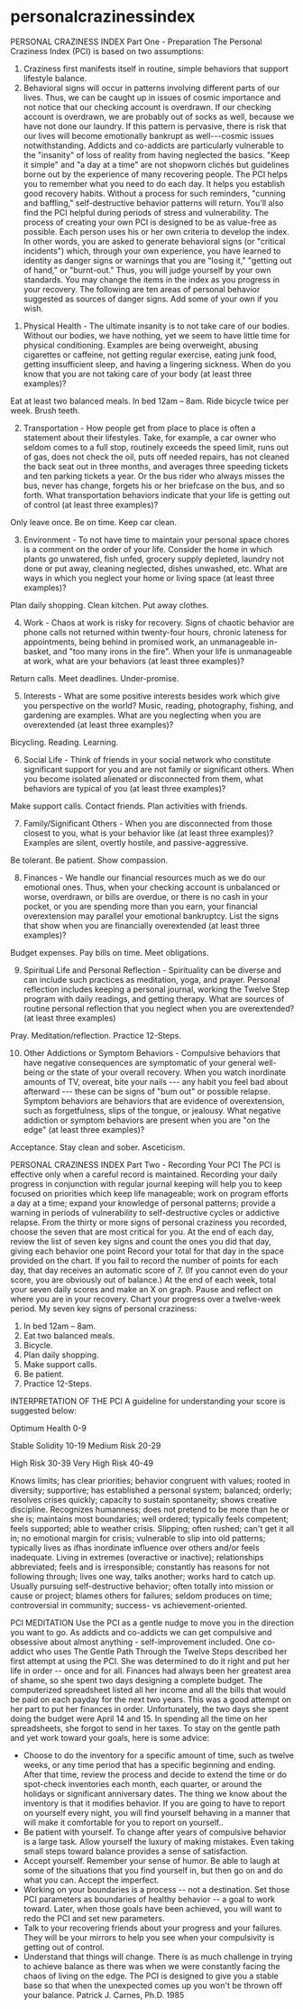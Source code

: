 # personalcrazinessindex
PERSONAL CRAZINESS INDEX 
Part One - Preparation 
The Personal Craziness Index (PCI) is based on two assumptions: 
1) Craziness first manifests itself in routine, simple behaviors that support lifestyle balance. 
2)	Behavioral signs will occur in patterns involving different parts of our lives. Thus, we can be caught up in issues of cosmic importance and not notice that our checking account is overdrawn. If our checking account is overdrawn, we are probably out of socks as well, because we have not done our laundry. If this pattern is pervasive, there is risk that our lives will become emotionally bankrupt as well---cosmic issues notwithstanding. 
Addicts and co-addicts are particularly vulnerable to the "insanity" of loss of reality from having neglected the basics. "Keep it simple" and "a day at a time" are not shopworn clichés but guidelines borne out by the experience of many recovering people. The PCI helps you to remember what you need to do each day. It helps you establish good recovery habits. Without a process for such reminders, "cunning and baffling," self-destructive behavior patterns will return. You'll also find the PCI helpful during periods of stress and vulnerability. 
The process of creating your own PCI is designed to be as value-free as possible. Each person uses his or her own criteria to develop the index. In other words, you are asked to generate behavioral signs (or "critical incidents") which, through your own experience, you have learned to identity as danger signs or warnings that you are "losing it," "getting out of hand," or "burnt-out." Thus, you will judge yourself by your own standards. 
You may change the items in the index as you progress in your recovery. The following are ten areas of personal behavior suggested as sources of danger signs. Add some of your own if you wish. 
1.	Physical Health - The ultimate insanity is to not take care of our bodies. Without our bodies, we have nothing, yet we seem to have little time for physical conditioning. Examples are being overweight, abusing cigarettes or caffeine, not getting regular exercise, eating junk food, getting insufficient sleep, and having a lingering sickness. When do you know that you are not taking care of your body (at least three examples)? 

Eat at least two balanced meals.
In bed 12am – 8am.
Ride bicycle twice per week.
Brush teeth.









 
2.	Transportation - How people get from place to place is often a statement about their lifestyles. Take, for example, a car owner who seldom comes to a full stop, routinely exceeds the speed limit, runs out of gas, does not check the oil, puts off needed repairs, has not cleaned the back seat out in three months, and averages three speeding tickets and ten parking tickets a year. Or the bus rider who always misses the bus, never has change, forgets his or her briefcase on the bus, and so forth. What transportation behaviors indicate that your life is getting out of control (at least three examples)? 

Only leave once.
Be on time.
Keep car clean.



3.	Environment - To not have time to maintain your personal space chores is a comment on the order of your life. Consider the home in which plants go unwatered, fish unfed, grocery supply depleted, laundry not done or put away, cleaning neglected, dishes unwashed, etc. What are ways in which you neglect your home or living space (at least three examples)? 

Plan daily shopping.
Clean kitchen.
Put away clothes.



4.	Work - Chaos at work is risky for recovery. Signs of chaotic behavior are phone calls not returned within twenty-four hours, chronic lateness for appointments, being behind in promised work, an unmanageable in-basket, and "too many irons in the fire". When your life is unmanageable at work, what are your behaviors (at least three examples)? 

Return calls.
Meet deadlines.
Under-promise.



5.	Interests - What are some positive interests besides work which give you perspective on the world? Music, reading, photography, fishing, and gardening are examples. What are you neglecting when you are overextended (at least three examples)? 

Bicycling.
Reading.
Learning.

	 
6.	Social Life - Think of friends in your social network who constitute significant support for you and are not family or significant others. When you become isolated alienated or disconnected from them, what behaviors are typical of you (at least three examples)? 

Make support calls.
Contact friends.
Plan activities with friends.


7.	Family/Significant Others - When you are disconnected from those closest to you, what is your behavior like (at least three examples)? Examples are silent, overtly hostile, and passive-aggressive. 

Be tolerant.
Be patient.
Show compassion.

8.	Finances - We handle our financial resources much as we do our emotional ones. Thus, when your checking account is unbalanced or worse, overdrawn, or bills are overdue, or there is no cash in your pocket, or you are spending more than you earn, your financial overextension may parallel your emotional bankruptcy. List the signs that show when you are financially overextended (at least three examples)? 

Budget expenses.
Pay bills on time.
Meet obligations.

9.	Spiritual Life and Personal Reflection - Spirituality can be diverse and can include such practices as meditation, yoga, and prayer. Personal reflection includes keeping a personal journal, working the Twelve Step program with daily readings, and getting therapy. What are sources of routine personal reflection that you neglect when you are overextended? (at least three examples)

Pray.
Meditation/reflection.
Practice 12-Steps.

10.	Other Addictions or Symptom Behaviors - Compulsive behaviors that have negative consequences are symptomatic of your general well-being or the state of your overall recovery. When you watch inordinate amounts of TV, overeat, bite your nails --- any habit you feel bad about afterward --- these can be signs of "bum out" or possible relapse. Symptom behaviors are behaviors that are evidence of overextension, such as forgetfulness, slips of the tongue, or jealousy. What negative addiction or symptom behaviors are present when you are "on the edge" (at least three examples)? 

Acceptance.
Stay clean and sober.
Asceticism. 
 
PERSONAL CRAZINESS INDEX 
Part Two - Recording Your PCI 
The PCI is effective only when a careful record is maintained. Recording your daily progress in conjunction with regular journal keeping will help you to keep focused on priorities which keep life manageable; work on program efforts a day at a time; expand your knowledge of personal patterns; provide a warning in periods of vulnerability to self-destructive cycles or addictive relapse. 
From the thirty or more signs of personal craziness you recorded, choose the seven that are most critical for you. At the end of each day, review the list of seven key signs and count the ones you did that day, giving each behavior one point Record your total for that day in the space provided on the chart. If you fail to record the number of points for each day, that day receives an automatic score of 7. (If you cannot even do your score, you are obviously out of balance.) At the end of each week, total your seven daily scores and make an X on graph. Pause and reflect on where you are in your recovery. Chart your progress over a twelve-week period. 
My seven key signs of personal craziness: 
1. In bed 12am – 8am.
2. Eat two balanced meals.
3. Bicycle.
4. Plan daily shopping.
5. Make support calls.
6. Be patient.
7. Practice 12-Steps.
 



INTERPRETATION OF THE PCI 
A guideline for understanding your score is suggested below: 
 

 
Optimum Health 0-9 




Stable Solidity 
10-19 
Medium Risk 20-29 



High Risk 30-39 
Very High Risk 40-49 

 

Knows limits; has clear priorities; behavior congruent with values; rooted in diversity; supportive; has established a personal system; balanced; orderly; resolves crises quickly; capacity to sustain spontaneity; shows creative discipline. 
Recognizes humanness; does not pretend to be more than he or she is; maintains most boundaries; well ordered; typically feels competent; feels supported; able to weather crisis. 
Slipping; often rushed; can't get it all in; no emotional margin for crisis; vulnerable to slip into old patterns; typically lives as ifhas inordinate influence over others and/or feels inadequate. 
Living in extremes (overactive or inactive); relationships abbreviated; feels and is irresponsible; constantly has reasons for not following through; lives one way, talks another; works hard to catch up. 
Usually pursuing self-destructive behavior; often totally into mission or cause or project; blames others for failures; seldom produces on time; controversial in community; success- vs achievement-oriented. 
 
PCI MEDITATION 
Use the PCI as a gentle nudge to move you in the direction you want to go. As addicts and co-addicts we can get compulsive and obsessive about almost anything - self-improvement included. One co-addict who uses The Gentle Path Through the Twelve Steps described her first attempt at using the PCI. She was determined to do it right and put her life in order -- once and for all. Finances had always been her greatest area of shame, so she spent two days designing a complete budget. The computerized spreadsheet listed all her income and all the bills that would be paid on each payday for the next two years. This was a good attempt on her part to put her finances in order. Unfortunately, the two days she spent doing the budget were April 14 and 15. In spending all the time on her spreadsheets, she forgot to send in her taxes. To stay on the gentle path and yet work toward your goals, here is some advice: 
* Choose to do the inventory for a specific amount of time, such as twelve weeks, or any time period that has a specific beginning and ending. After that time, review the process and decide to extend the time or do spot-check inventories each month, each quarter, or around the holidays or significant anniversary dates. The thing we know about the inventory is that it modifies behavior. If you are going to have to report on yourself every night, you will find yourself behaving in a manner that will make it comfortable for you to report on yourself.. 
* Be patient with yourself. To change after years of compulsive behavior is a large task. Allow yourself the luxury of making mistakes. Even taking small steps toward balance provides a sense of satisfaction. 
* Accept yourself. Remember your sense of humor. Be able to laugh at some of the situations that you find yourself in, but then go on and do what you can. Accept the imperfect. 
* Working on your boundaries is a process -- not a destination. Set those PCI parameters as boundaries of healthy behavior -- a goal to work toward. Later, when those goals have been achieved, you will want to redo the PCI and set new parameters. 
* Talk to your recovering friends about your progress and your failures. They will be your mirrors to help you see when your compulsivity is getting out of control. 
* Understand that things will change. There is as much challenge in trying to achieve balance as there was when we were constantly facing the chaos of living on the edge. The PCI is designed to give you a stable base so that when the unexpected comes up you won't be thrown off your balance. 
Patrick J. Carnes, Ph.D. 1985 

